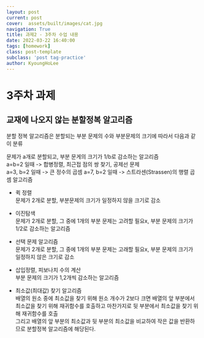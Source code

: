 ```yaml
---
layout: post
current: post
cover:  assets/built/images/cat.jpg
navigation: True
title: 과제2 - 3주차 수업 내용 
date: 2022-03-22 16:40:00
tags: [homework]
class: post-template
subclass: 'post tag-practice'
author: KyoungHoLee
---
```


# 3주차 과제
## 교재에 나오지 않는 분할정복 알고리즘
분할 정복 알고리즘은 분할되는 부분 문제의 수와 부분문제의 크기에 따라서 다음과 같이 분류

문제가 a개로 분할되고, 부분 문게의 크기가 1/b로 감소하는 알고리즘  
a=b=2 일때    -> 합병정렬, 최근접 점의 쌍 찾기, 공제선 문제  
a=3, b=2 일때 -> 큰 정수의 곱셈
a=7, b=2 일때 -> 스트라센(Strassen)의 행렬 곱셈 알고리즘

- 퀵 정렬  
문제가 2개로 분할, 부분문제의 크기가 일정하지 않을 크기로 감소



- 이진탐색  
문제가 2개로 분할, 그 중에 1개의 부분 문제는 고려할 필요x, 부분 문제의 크기가 1/2로 감소하는 알고리즘  



- 선택 문제 알고리즘  
문제가 2개로 분할, 그 중에 1개의 부분 문제는 고래할 필요x, 부분 문제의 크기가 일정하지 않은 크기로 감소  



- 삽입정렬, 피보나치 수의 계산  
부분 문제의 크기가 1,2개씩 감소하는 알고리즘  



* 최소값(최대값) 찾기 알고리즘  
배열의 원소 중에 최소값을 찾기 위해 원소 개수가 2보다 크면 배열의 앞 부분에서 최소값을 찾기 위해 재귀함수를 호출하고
마찬가지로 뒷 부분에서 최소값을 찾기 위해 재귀함수를 호출  
그리고 배열의 앞 부분의 최소값과 뒷 부분의 최소값을 비교하여 작은 값을 반환하므로 분할정복 알고리즘에 해당된다.



























